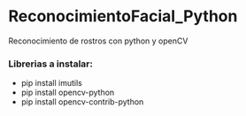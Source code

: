 # ReconocimientoFacial_Python
Reconocimiento de rostros con python y openCV

### Librerias a instalar:
- pip install imutils
- pip install opencv-python
- pip install opencv-contrib-python

